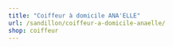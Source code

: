 ```yaml
---
title: "Coiffeur à domicile ANA'ELLE"
url: /sandillon/coiffeur-a-domicile-anaelle/
shop: coiffeur
---
```

